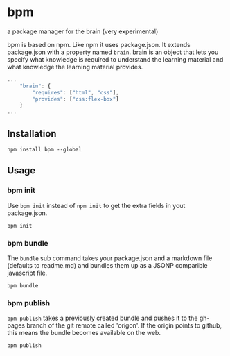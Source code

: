 # bpm
a package manager for the brain (very experimental)

bpm is based on npm. Like npm it uses package.json. It extends package.json with a property named `brain`. brain is an object that lets you specify what knowledge is required to understand the learning material and what knowledge the learning material provides.

``` javascript
...
    "brain": {
        "requires": ["html", "css"],
        "provides": ["css:flex-box"]
    }
...
```

## Installation

``` shell
npm install bpm --global
```

## Usage

### bpm init
Use `bpm init` instead of `npm init` to get the extra fields in yout package.json.

``` shell
bpm init
```

### bpm bundle
The `bundle` sub command takes your package.json and a markdown file (defaults to readme.md) and bundles them up as a JSONP comparible javascript file.

``` shell
bpm bundle
```

### bpm publish

`bpm publish` takes a previously created bundle and pushes it to the gh-pages branch of the git remote called 'origon'. If the origin points to github, this means the bundle becomes available on the web. 

``` shell
bpm publish
```

